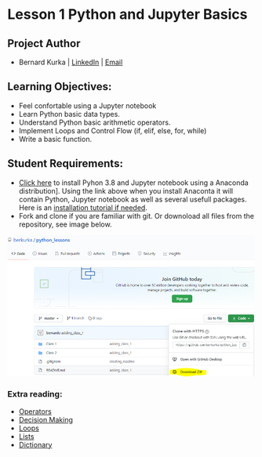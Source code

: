 # ![]()Lesson 1 Python and Jupyter Basics

## Project Author
- Bernard Kurka | <u>[LinkedIn](https://www.linkedin.com/in/bernardkurka)</u> | <u>[Email](bkexcel2014@gmail.com)</u>


## Learning Objectives:
- Feel confortable using a Jupyter notebook
- Learn Python basic data types.
- Understand Python basic arithmetic operators.
- Implement Loops and Control Flow (if, elif, else, for, while)
- Write a basic function.


## Student Requirements:
- [Click here](https://www.anaconda.com/products/individual) to install Pyhon 3.8 and Jupyter notebook using a Anaconda distribution]. Using the link above when you install Anaconta it will contain Python, Jupyter notebook as well as several usefull packages.
Here is an [installation tutorial if needed](https://medium.com/@nailatulfadhilah12/how-to-install-anaconda-and-jupyter-notebook-in-windows-2b6fc8bc1bec).
- Fork and clone if you are familiar with git. 
Or downoload all files from the repository, see image below.
<img src="Images\download_code.PNG">

### Extra reading:
- [Operators](https://www.tutorialspoint.com/python/python_basic_operators.htm)
- [Decision Making](https://www.tutorialspoint.com/python/python_decision_making.htm)
- [Loops](https://www.tutorialspoint.com/python/python_loops.htm)
- [Lists](https://www.tutorialspoint.com/python/python_lists.htm)
- [Dictionary](https://www.tutorialspoint.com/python/python_dictionary.htm)
